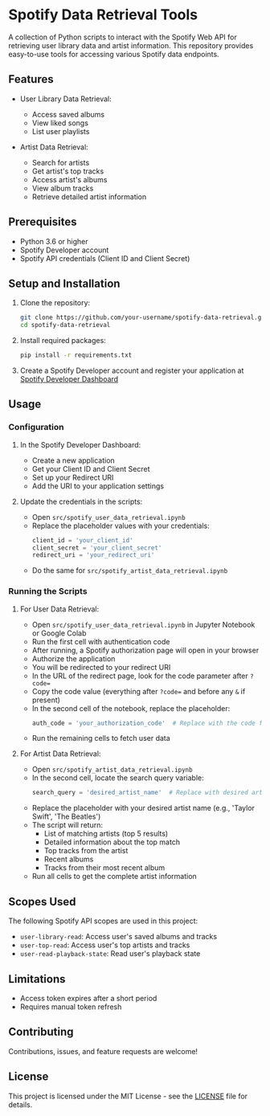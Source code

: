 # Spotify Data Retrieval Tools

A collection of Python scripts to interact with the Spotify Web API for retrieving user library data and artist information. This repository provides easy-to-use tools for accessing various Spotify data endpoints.

## Features

- User Library Data Retrieval:
  - Access saved albums
  - View liked songs
  - List user playlists
  
- Artist Data Retrieval:
  - Search for artists
  - Get artist's top tracks
  - Access artist's albums
  - View album tracks
  - Retrieve detailed artist information

## Prerequisites

- Python 3.6 or higher
- Spotify Developer account
- Spotify API credentials (Client ID and Client Secret)

## Setup and Installation

1. Clone the repository:
   ```bash
   git clone https://github.com/your-username/spotify-data-retrieval.git
   cd spotify-data-retrieval
   ```

2. Install required packages:
   ```bash
   pip install -r requirements.txt
   ```

3. Create a Spotify Developer account and register your application at [Spotify Developer Dashboard](https://developer.spotify.com/dashboard)

## Usage

### Configuration

1. In the Spotify Developer Dashboard:
   - Create a new application
   - Get your Client ID and Client Secret
   - Set up your Redirect URI
   - Add the URI to your application settings

2. Update the credentials in the scripts:
   - Open `src/spotify_user_data_retrieval.ipynb`
   - Replace the placeholder values with your credentials:
     ```python
     client_id = 'your_client_id'
     client_secret = 'your_client_secret'
     redirect_uri = 'your_redirect_uri'
     ```
   - Do the same for `src/spotify_artist_data_retrieval.ipynb`

### Running the Scripts

1. For User Data Retrieval:
   - Open `src/spotify_user_data_retrieval.ipynb` in Jupyter Notebook or Google Colab
   - Run the first cell with authentication code
   - After running, a Spotify authorization page will open in your browser
   - Authorize the application
   - You will be redirected to your redirect URI
   - In the URL of the redirect page, look for the code parameter after `?code=`
   - Copy the code value (everything after `?code=` and before any `&` if present)
   - In the second cell of the notebook, replace the placeholder:
     ```python
     auth_code = 'your_authorization_code'  # Replace with the code from the URL
     ```
   - Run the remaining cells to fetch user data

2. For Artist Data Retrieval:
   - Open `src/spotify_artist_data_retrieval.ipynb`
   - In the second cell, locate the search query variable:
     ```python
     search_query = 'desired_artist_name'  # Replace with desired artist name
     ```
   - Replace the placeholder with your desired artist name (e.g., 'Taylor Swift', 'The Beatles')
   - The script will return:
     - List of matching artists (top 5 results)
     - Detailed information about the top match
     - Top tracks from the artist
     - Recent albums
     - Tracks from their most recent album
   - Run all cells to get the complete artist information

## Scopes Used

The following Spotify API scopes are used in this project:
- `user-library-read`: Access user's saved albums and tracks
- `user-top-read`: Access user's top artists and tracks
- `user-read-playback-state`: Read user's playback state

## Limitations
- Access token expires after a short period
- Requires manual token refresh

## Contributing
Contributions, issues, and feature requests are welcome!

## License

This project is licensed under the MIT License - see the [LICENSE](LICENSE) file for details.
